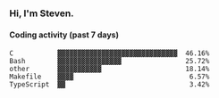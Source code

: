### Hi, I'm Steven.

#### Coding activity (past 7 days)
```
C           ▓▓▓▓▓▓▓▓▓▓▓▓▓▓▓▓▓▓▓▓▓▓▓▓▓▓▓▓▓▓  46.16%
Bash        ▓▓▓▓▓▓▓▓▓▓▓▓▓▓▓▓                25.72%
other       ▓▓▓▓▓▓▓▓▓▓▓                     18.14%
Makefile    ▓▓▓▓                             6.57%
TypeScript  ▓▓                               3.42%
```
